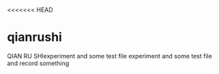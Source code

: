 <<<<<<< HEAD
# qianrushi 
QIAN RU SHIexperiment and some  test file 
experiment and some  test file and record something

